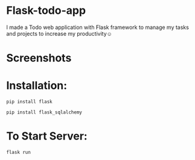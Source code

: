 # Flask-todo-app
I made a Todo web application with Flask framework to manage my tasks and projects to increase my productivity☺

# Screenshots


# Installation:
`pip install flask`

`pip install flask_sqlalchemy`

# To Start Server:
`flask run`
